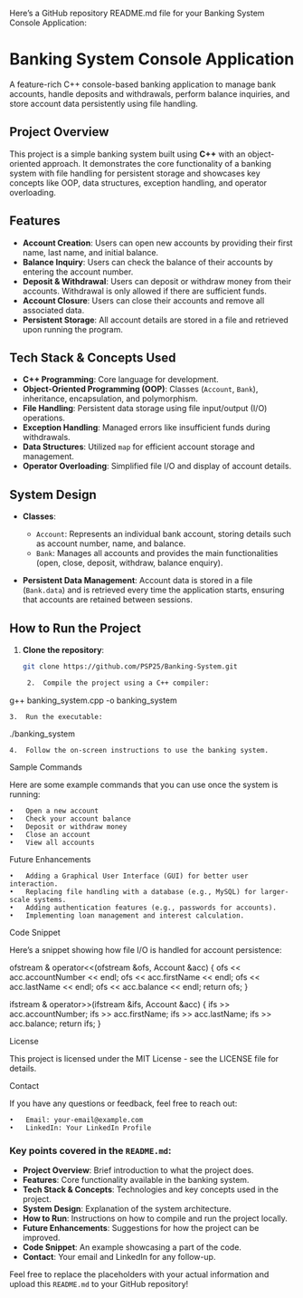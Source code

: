 Here’s a GitHub repository README.md file for your Banking System Console Application:

# Banking System Console Application

A feature-rich C++ console-based banking application to manage bank accounts, handle deposits and withdrawals, perform balance inquiries, and store account data persistently using file handling.

## Project Overview
This project is a simple banking system built using **C++** with an object-oriented approach. It demonstrates the core functionality of a banking system with file handling for persistent storage and showcases key concepts like OOP, data structures, exception handling, and operator overloading.

## Features
- **Account Creation**: Users can open new accounts by providing their first name, last name, and initial balance.
- **Balance Inquiry**: Users can check the balance of their accounts by entering the account number.
- **Deposit & Withdrawal**: Users can deposit or withdraw money from their accounts. Withdrawal is only allowed if there are sufficient funds.
- **Account Closure**: Users can close their accounts and remove all associated data.
- **Persistent Storage**: All account details are stored in a file and retrieved upon running the program.

## Tech Stack & Concepts Used
- **C++ Programming**: Core language for development.
- **Object-Oriented Programming (OOP)**: Classes (`Account`, `Bank`), inheritance, encapsulation, and polymorphism.
- **File Handling**: Persistent data storage using file input/output (I/O) operations.
- **Exception Handling**: Managed errors like insufficient funds during withdrawals.
- **Data Structures**: Utilized `map` for efficient account storage and management.
- **Operator Overloading**: Simplified file I/O and display of account details.

## System Design
- **Classes**:
  - `Account`: Represents an individual bank account, storing details such as account number, name, and balance.
  - `Bank`: Manages all accounts and provides the main functionalities (open, close, deposit, withdraw, balance enquiry).
  
- **Persistent Data Management**: Account data is stored in a file (`Bank.data`) and is retrieved every time the application starts, ensuring that accounts are retained between sessions.

## How to Run the Project
1. **Clone the repository**:
   ```bash
   git clone https://github.com/PSP25/Banking-System.git

	2.	Compile the project using a C++ compiler:

g++ banking_system.cpp -o banking_system


	3.	Run the executable:

./banking_system


	4.	Follow the on-screen instructions to use the banking system.

Sample Commands

Here are some example commands that you can use once the system is running:

	•	Open a new account
	•	Check your account balance
	•	Deposit or withdraw money
	•	Close an account
	•	View all accounts

Future Enhancements

	•	Adding a Graphical User Interface (GUI) for better user interaction.
	•	Replacing file handling with a database (e.g., MySQL) for larger-scale systems.
	•	Adding authentication features (e.g., passwords for accounts).
	•	Implementing loan management and interest calculation.

Code Snippet

Here’s a snippet showing how file I/O is handled for account persistence:

ofstream & operator<<(ofstream &ofs, Account &acc) {
    ofs << acc.accountNumber << endl;
    ofs << acc.firstName << endl;
    ofs << acc.lastName << endl;
    ofs << acc.balance << endl;
    return ofs;
}

ifstream & operator>>(ifstream &ifs, Account &acc) {
    ifs >> acc.accountNumber;
    ifs >> acc.firstName;
    ifs >> acc.lastName;
    ifs >> acc.balance;
    return ifs;
}

License

This project is licensed under the MIT License - see the LICENSE file for details.

Contact

If you have any questions or feedback, feel free to reach out:

	•	Email: your-email@example.com
	•	LinkedIn: Your LinkedIn Profile

### Key points covered in the `README.md`:
- **Project Overview**: Brief introduction to what the project does.
- **Features**: Core functionality available in the banking system.
- **Tech Stack & Concepts**: Technologies and key concepts used in the project.
- **System Design**: Explanation of the system architecture.
- **How to Run**: Instructions on how to compile and run the project locally.
- **Future Enhancements**: Suggestions for how the project can be improved.
- **Code Snippet**: An example showcasing a part of the code.
- **Contact**: Your email and LinkedIn for any follow-up.

Feel free to replace the placeholders with your actual information and upload this `README.md` to your GitHub repository!
